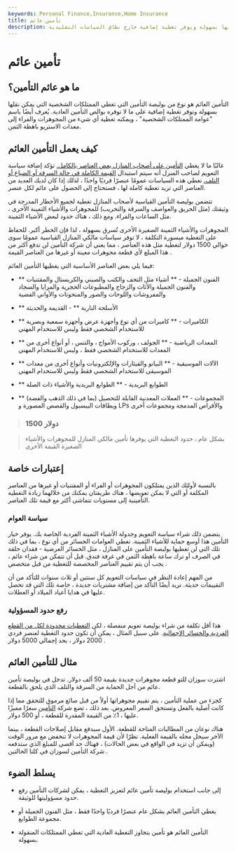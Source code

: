 ```yaml
---
keywords: Personal Finance,Insurance,Home Insurance
title: تأمين عائم
description: يغطي التأمين العائم الممتلكات التي يمكن نقلها بسهولة ويوفر تغطية إضافية خارج نطاق السياسات التقليدية.
---
```


# تأمين عائم
## ما هو عائم التأمين؟

التأمين العائم هو نوع من بوليصة التأمين التي تغطي الممتلكات الشخصية التي يمكن نقلها بسهولة وتوفر تغطية إضافية على ما لا توفره بوالص التأمين العادية. يُعرف أيضًا باسم "عوامة الممتلكات الشخصية" ، ويمكنه تغطية أي شيء من المجوهرات والفراء إلى معدات الاستريو باهظة الثمن.

## كيف يعمل التأمين العائم

غالبًا ما لا يغطي [التأمين على أصحاب المنازل بعض العناصر بالكامل.](/homeowners-insurance) تؤكد إضافة سياسة التعويم لصاحب المنزل أنه سيتم استبدال [القيمة الكاملة في حالة السرقة أو الضياع أو التلف.](/full-value) تغطي هذه السياسات عمومًا عنصرًا فرديًا واحدًا ، لذلك إذا كان لديك العديد من العناصر التي تريد تغطية كاملة لها ، فستحتاج إلى الحصول على عائم لكل عنصر.

تتضمن بوليصة التأمين القياسية لأصحاب المنازل تغطية لجميع الأخطار المدرجة في وثيقتك (مثل الحريق والعواصف والسرقة والتخريب) للمجوهرات والأشياء الثمينة الأخرى ، مثل الساعات والفراء. ومع ذلك ، هناك حدود لبعض الأشياء الثمينة.

المجوهرات والأشياء الثمينة الصغيرة الأخرى تُسرق بسهولة ، لذا فإن الخطر أكبر. للحفاظ على التغطية ميسورة التكلفة ، لا توفر سياسات مالكي المنازل القياسية عمومًا سوى حوالي 1500 دولار لتغطية مثل هذه العناصر ، مما يعني أن شركة التأمين لن تدفع أكثر من هذا المبلغ لأي قطعة مجوهرات معينة أو غيرها من العناصر القيمة .

فيما يلي بعض العناصر الأساسية التي يغطيها التأمين العائم:

- ** الفنون الجميلة - ** أشياء مثل التحف والكتب والصيني والكريستال والمقتنيات والفنون الجميلة والأثاث والزجاج والمطبوعات الحجرية والمرايا والسجاد والمفروشات واللوحات والصور والمنحوتات والأواني الفضية

- ** الأسلحة النارية ** - القديمة والحديثة

- ** الكاميرات - ** كاميرات من أي نوع وأجهزة عرض وأجهزة سمعية وبصرية للاستخدام الشخصي فقط وليس للاستخدام المهني

- ** المعدات الرياضية - ** الجولف ، وركوب الأمواج ، والتنس ، أو أنواع أخرى من المعدات للاستخدام الشخصي فقط ، وليس للاستخدام المهني

- ** الآلات الموسيقية - ** البيانو والقيثارات والإلكترونيات وأنواع أخرى من معدات الموسيقى للاستخدام الشخصي فقط وليس للاستخدام المهني

- ** الطوابع البريدية - ** الطوابع البريدية والأشياء ذات الصلة

- ** المجموعات - ** العملات المعدنية القابلة للتحصيل (بما في ذلك الذهب والفضة) وبطاقات البيسبول والقصص المصورة و LPs والأقراص المدمجة ومجموعات أخرى

> ### 1500 دولار

> بشكل عام ، حدود التغطية التي يوفرها تأمين مالكي المنازل للمجوهرات والأشياء الصغيرة القيمة الأخرى

>

## إعتبارات خاصة

بالنسبة لأولئك الذين يمتلكون المجوهرات أو الفراء أو المقتنيات أو غيرها من العناصر المكلفة أو التي لا يمكن تعويضها ، هناك طريقتان يمكنك من خلالهما زيادة التغطية التأمينية إلى مستويات تتماشى أكثر مع قيمة تلك العناصر.

### سياسة العوام

يتضمن ذلك شراء سياسة التعويم وجدولة الأشياء الثمينة الفردية الخاصة بك. يوفر خيار التأمين هذا أوسع حماية للأشياء الثمينة. تغطي العوامات الخسائر من أي نوع ، بما في ذلك تلك التي لن تغطيها بوليصة التأمين على المنازل ، مثل الخسائر العرضية - فقدان حلقة في الصرف أو ترك ساعة باهظة الثمن في غرفة فندق. قبل أن تتمكن من شراء عائم ، يجب أن يتم تقييم العناصر المخصصة للتغطية من قبل متخصص .

من المهم إعادة النظر في سياسات التعويم كل سنتين أو ثلاث سنوات للتأكد من أن التقييمات حديثة. تريد أيضًا التأكد من إضافة مشتريات جديدة ، خاصة تلك التي قد تحصل عليها في هدايا أعياد الميلاد أو العطلات.

### رفع حدود المسؤولية

هذا أقل تكلفة من شراء بوليصة تعويم منفصلة ، لكن [التغطيات محدودة لكل من القطع الفردية والخسائر الإجمالية](/aggregate-limit-liability). على سبيل المثال ، يمكن أن تكون حدود التغطية لعنصر فردي 2000 دولار ، بحد إجمالي 5000 دولار .

## مثال للتأمين العائم

اشترت سوزان للتو قطعة مجوهرات جديدة بقيمة 50 ألف دولار. تدخل في بوليصة تأمين عائم من أجل الحماية من السرقة والتلف الذي يلحق بالقطعة.

كجزء من عملية التأمين ، يتم تقييم مجوهراتها أولاً من قبل صائغ مرموق للتحقق مما إذا كانت أصلية بالفعل وتستحق السعر المعروض. بعد ذلك ، تضع شركة [التأمين](/insurance-premium) سعرًا مميزًا عليها ، 1٪ من القيمة المقدرة للقطعة ، أو 500 دولار.

هناك نوعان من المطالبات المتاحة للقطعة. الأول سيدفع مقابل إصلاحات القطعة ، بينما الآخر سيحل محله بالقيمة الفعلية. نظرًا لأن قيمة المجوهرات لا تنخفض مع مرور الوقت (ويمكن أن تزيد في الواقع في بعض الحالات) ، فهناك حد أقصى للمبلغ الذي ستدفعه شركة التأمين لسوزان في كلتا الحالتين .

## يسلط الضوء

- إلى جانب استخدام بوليصة تأمين عائم لتعزيز التغطية ، يمكن لشركات التأمين رفع حدود مسؤوليتها للوثيقة.

- يغطي التأمين العائم بشكل عام عنصرًا فرديًا واحدًا فقط ، مثل الفنون الجميلة أو مجموعة الطوابع.

- التأمين العائم هو تأمين يتجاوز التغطية العادية التي تغطي الممتلكات المنقولة بسهولة.

